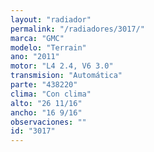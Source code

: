 ```yaml
---
layout: "radiador"
permalink: "/radiadores/3017/"
marca: "GMC"
modelo: "Terrain"
ano: "2011"
motor: "L4 2.4, V6 3.0"
transmision: "Automática"
parte: "438220"
clima: "Con clima"
alto: "26 11/16"
ancho: "16 9/16"
observaciones: ""
id: "3017"
---
```


